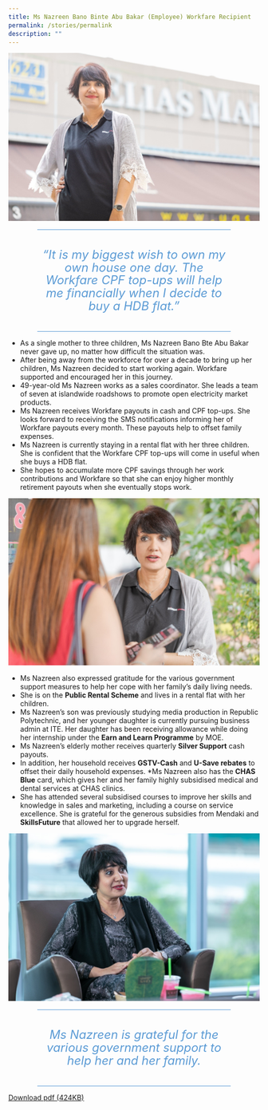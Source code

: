 ```yaml
---
title: Ms Nazreen Bano Binte Abu Bakar (Employee) Workfare Recipient
permalink: /stories/permalink
description: ""
---
```

![](/images/STORIES7.jpg)


<div style="border-style:solid none;padding:10pt 0in;text-align:center;margin-right:0.6in;margin-left:0.6in;border-top-color:#5b9bd5;border-bottom-color:#5b9bd5;border-top-width:1pt;border-bottom-width:1pt;">
<p style="margin:0.25in 0in;" class="MsoIntenseQuote">
<span lang="EN-SG" style="color:#5b9bd5;line-height:107%;font-size:18pt;font-style:italic">“It is my biggest wish to own my own house one day. The Workfare CPF top-ups will help me financially when I decide to buy a HDB flat.”
</span>
</p>
</div>

* As a single mother to three children, Ms Nazreen Bano Bte Abu Bakar never gave up, no matter how difficult the situation was.
* After being away from the workforce for over a decade to bring up her children, Ms Nazreen decided to start working again. Workfare supported and encouraged her in this journey.
* 49-year-old Ms Nazreen works as a sales coordinator. She leads a team of seven at islandwide roadshows to promote open electricity market products.
* Ms Nazreen receives Workfare payouts in cash and CPF top-ups. She looks forward to receiving the SMS notifications informing her of Workfare payouts every month. These payouts help to offset family expenses.
* Ms Nazreen is currently staying in a rental flat with her three children. She is confident that the Workfare CPF top-ups will come in useful when she buys a HDB flat.
* She hopes to accumulate more CPF savings through her work contributions and Workfare so that she can enjoy higher monthly retirement payouts when she eventually stops work.

![](/images/STORIES8.jpg)

* Ms Nazreen also expressed gratitude for the various government support measures to help her cope with her family’s daily living needs.
* She is on the **Public Rental Scheme** and lives in a rental flat with her children.
* Ms Nazreen’s son was previously studying media production in Republic Polytechnic, and her younger daughter is currently pursuing business admin at ITE. Her daughter has been receiving allowance while doing her internship under the **Earn and Learn Programme** by MOE.
* Ms Nazreen’s elderly mother receives quarterly **Silver Support** cash payouts.
* In addition, her household receives **GSTV-Cash** and **U-Save rebates** to offset their daily household expenses.
*Ms Nazreen also has the **CHAS Blue** card, which gives her and her family highly subsidised medical and dental services at CHAS clinics.
* She has attended several subsidised courses to improve her skills and knowledge in sales and marketing, including a course on service excellence. She is grateful for the generous subsidies from Mendaki and **SkillsFuture** that allowed her to upgrade herself.

![](/images/STORIES9.jpg)

<div style="border-style:solid none;padding:10pt 0in;text-align:center;margin-right:0.6in;margin-left:0.6in;border-top-color:#5b9bd5;border-bottom-color:#5b9bd5;border-top-width:1pt;border-bottom-width:1pt;">
<p style="margin:0.25in 0in;" class="MsoIntenseQuote">
<span lang="EN-SG" style="color:#5b9bd5;line-height:107%;font-size:18pt;font-style:italic">Ms Nazreen is grateful for the various government support to help her and her family.
</span>
</p>
</div>

[Download pdf (424KB)](/files/Stories%20%20-%20Ms%20Nazreen%20Bano%20Binte%20Abu%20Bakar.pdf)